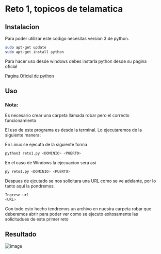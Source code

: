 # Reto 1, topicos de telamatica

## Instalacion

Para poder utilizar este codigo necesitas version 3 de python.
```bash
sudo apt-get update
sudo apt-get install python
```
Para hacer uso desde windows debes instarla python desde su pagina oficial

[Pagina Oficial de python](https://www.python.org/downloads/)



## Uso

### Nota: 
Es necesario crear una carpeta llamada robar pero el correcto funcionamiento

El uso de este programa es desde la terminal. Lo ejecutaremos de la siguiente manera:

En Linux se ejecuta de la siguiente forma

```bash
python3 reto1.py <DOMINIO> <PUERTO>
```

En el caso de Windows la ejecuacion sera asi

```bash
py reto1.py <DOMINIO> <PUERTO>
```

Despues de ejcutado se nos solicitara una URL como se ve adelante, por lo tanto aqui la pondremos.

```bash
Ingrese url
<URL>
```

Con todo esto hecho tendremos un archivo en nuestra carpeta robar que deberemos abrir para poder ver como se ejecuto exitosamente las solicitudues de este primer reto

## Resultado

![image](https://user-images.githubusercontent.com/88469900/153798923-51c3b5b3-ed1a-4bff-90c4-95cd814e8404.png)

